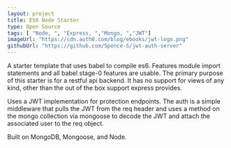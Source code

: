 ```yaml
---
layout: project
title: ES6 Node Starter
type: Open Source
tags: [ "Node, ", "Express, ","Mongo, ","JWT"]
imageUrl: "https://cdn.auth0.com/blog/ebooks/jwt-logo.png"
githubUrl: "https://github.com/Spence-S/jwt-auth-server"
---
```

A starter template that uses babel to compile es6. Features module import statements and all babel stage-0 features are usable. The primary purpose of this starter is for
a restful api backend. It has no support for views of any kind, other than the out
of the box support express provides.

Uses a JWT implementation for protection endpoints.  The auth is a simple middleware that pulls the JWT from the req header and uses a method on the mongo collection
via mongoose to decode the JWT and attach the associated user to the req object.

Built on MongoDB, Mongoose, and Node.
